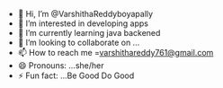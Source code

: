 - 👋 Hi, I’m @VarshithaReddyboyapally
- 👀 I’m interested in developing apps
- 🌱 I’m currently learning  java backened
- 💞️ I’m looking to collaborate on ...
- 📫 How to reach me =varshithareddy761@gmail.com
- 😄 Pronouns: ...she/her
- ⚡ Fun fact: ...Be Good Do Good

<!---
VarshithaReddyboyapally/VarshithaReddyboyapally is a ✨ special ✨ repository because its `README.md` (this file) appears on your GitHub profile.
You can click the Preview link to take a look at your changes.
--->
